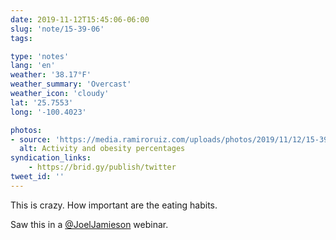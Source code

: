 ```yaml
---
date: 2019-11-12T15:45:06-06:00
slug: 'note/15-39-06'
tags:

type: 'notes'
lang: 'en'
weather: '38.17°F'
weather_summary: 'Overcast'
weather_icon: 'cloudy'
lat: '25.7553'
long: '-100.4023'

photos:
- source: 'https://media.ramiroruiz.com/uploads/photos/2019/11/12/15-39-06/activity-and-obesity-percentages.jpeg'
  alt: Activity and obesity percentages
syndication_links:
    - https://brid.gy/publish/twitter
tweet_id: ''
---
```

This is crazy. How important are the eating habits. 

Saw this in a <a href="https://twitter.com/@JoelJamieson">@JoelJamieson</a> webinar.